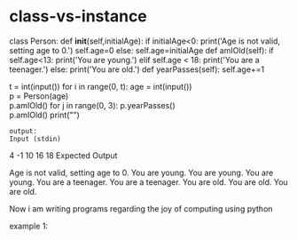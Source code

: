 # class-vs-instance
class Person:
    def __init__(self,initialAge):
        if initialAge<0:
            print('Age is not valid, setting age to 0.')
            self.age=0
        else:
            self.age=initialAge
    def amIOld(self):
        if self.age<13:
            print('You are young.')
        elif self.age < 18:
            print('You are a teenager.')
        else:
            print('You are old.')
    def yearPasses(self):
        self.age+=1
        

t = int(input())
for i in range(0, t):
    age = int(input())         
    p = Person(age)  
    p.amIOld()
    for j in range(0, 3):
        p.yearPasses()       
    p.amIOld()
    print("")
    
    output:
    Input (stdin)

4
-1
10
16
18
Expected Output

Age is not valid, setting age to 0.
You are young.
You are young.
You are young.
You are a teenager.
You are a teenager.
You are old.
You are old.
You are old.


Now i am writing programs regarding the joy of computing using python

example 1:


